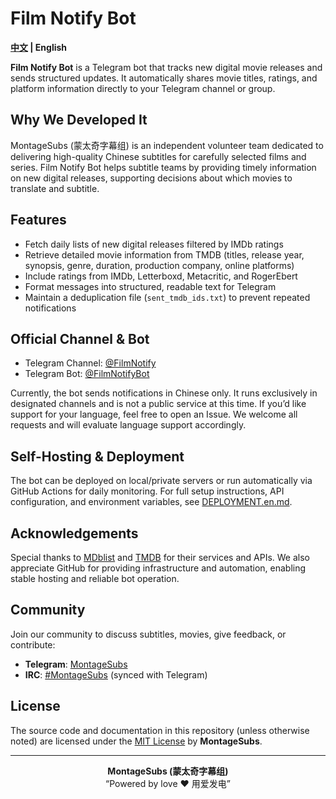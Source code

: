 # Film Notify Bot

**[中文](./README.md) | English**

**Film Notify Bot** is a Telegram bot that tracks new digital movie releases and sends structured updates. It automatically shares movie titles, ratings, and platform information directly to your Telegram channel or group.

## Why We Developed It

MontageSubs (蒙太奇字幕组) is an independent volunteer team dedicated to delivering high-quality Chinese subtitles for carefully selected films and series. Film Notify Bot helps subtitle teams by providing timely information on new digital releases, supporting decisions about which movies to translate and subtitle.

## Features
- Fetch daily lists of new digital releases filtered by IMDb ratings
- Retrieve detailed movie information from TMDB (titles, release year, synopsis, genre, duration, production company, online platforms)
- Include ratings from IMDb, Letterboxd, Metacritic, and RogerEbert
- Format messages into structured, readable text for Telegram
- Maintain a deduplication file (`sent_tmdb_ids.txt`) to prevent repeated notifications

## Official Channel & Bot

- Telegram Channel: [@FilmNotify](https://t.me/+3drwnBP0yjszMmNh)  
- Telegram Bot: [@FilmNotifyBot](https://t.me/FilmNotifyBot)  

Currently, the bot sends notifications in Chinese only. It runs exclusively in designated channels and is not a public service at this time. If you’d like support for your language, feel free to open an Issue. We welcome all requests and will evaluate language support accordingly.

## Self-Hosting & Deployment

The bot can be deployed on local/private servers or run automatically via GitHub Actions for daily monitoring. For full setup instructions, API configuration, and environment variables, see [DEPLOYMENT.en.md](./DEPLOYMENT.en.md).

## Acknowledgements

Special thanks to [MDblist](https://mdblist.com/) and [TMDB](https://www.themoviedb.org/) for their services and APIs. We also appreciate GitHub for providing infrastructure and automation, enabling stable hosting and reliable bot operation.

## Community

Join our community to discuss subtitles, movies, give feedback, or contribute:
- **Telegram**: [MontageSubs](https://t.me/+HCWwtDjbTBNlM2M5)  
- **IRC**: [#MontageSubs](https://web.libera.chat/#MontageSubs) (synced with Telegram)

## License

The source code and documentation in this repository (unless otherwise noted) are licensed under the [MIT License](./LICENSE) by **MontageSubs**.

---

<div align="center">

**MontageSubs (蒙太奇字幕组)**  
“Powered by love ❤️ 用爱发电”

</div>
